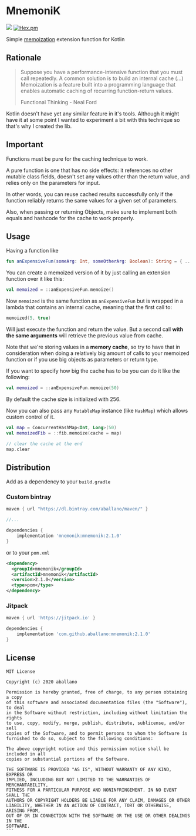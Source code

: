 # MnemoniK 
[![](https://jitpack.io/v/aballano/mnemonik.svg)](https://jitpack.io/#aballano/mnemonik)
  [![Hex.pm](https://img.shields.io/hexpm/l/plug.svg)](http://www.apache.org/licenses/LICENSE-2.0)

Simple [memoization](https://en.wikipedia.org/wiki/Memoization) extension function for Kotlin 


## Rationale
> Suppose you have a performance-intensive function that you must call repeatedly. 
A common solution is to build an internal cache (...) Memoization is a feature built into a programming language that enables automatic caching of recurring function-return values.
>
> Functional Thinking - Neal Ford

Kotlin doesn't have yet any similar feature in it's tools. Although it might have it at some point I wanted to experiment a bit with this technique so that's why I created the lib. 


## Important
Functions must be pure for the caching technique to work.

A pure function is one that has no side effects: it references no other mutable class fields,
doesn't set any values other than the return value, and relies only on the parameters for input.

In other words, you can reuse cached results successfully only if the function reliably returns the
same values for a given set of parameters.

Also, when passing or returning Objects, make sure to implement both equals and hashcode for the cache to work properly.

## Usage
Having a function like

```kotlin
fun anExpensiveFun(someArg: Int, someOtherArg: Boolean): String = { ... }
```

You can create a memoized version of it by just calling an extension function over it like this:

```kotlin
val memoized = ::anExpensiveFun.memoize()
```

Now `memoized` is the same function as `anExpensiveFun` but is wrapped in a lambda that contains an internal cache, meaning that the first call to:
 ```kotlin
memoized(5, true)
```
Will just execute the function and return the value. But a second call **with the same arguments** will retrieve the previous value from cache.

Note that we're storing values in a **memory cache**, so try to have that in consideration when doing a relatively big amount of calls to your memoized function or if you use big objects as parameters or return type.

If you want to specify how big the cache has to be you can do it like the following:

```kotlin
val memoized = ::anExpensiveFun.memoize(50)
```
By default the cache size is initialized with 256.

Now you can also pass any `MutableMap` instance (like `HashMap`) which allows custom control of it.

```kotlin
val map = ConcurrentHashMap<Int, Long>(50)
val memoizedFib = ::fib.memoize(cache = map)

// clear the cache at the end
map.clear
```

## Distribution

Add as a dependency to your `build.gradle`

### Custom bintray
```groovy
maven { url "https://dl.bintray.com/aballano/maven/" }

//...

dependencies {
    implementation 'mnemonik:mnemonik:2.1.0'
}


```
or to your `pom.xml`

```xml
<dependency>
  <groupId>mnemonik</groupId>
  <artifactId>mnemonik</artifactId>
  <version>2.1.0</version>
  <type>pom</type>
</dependency>
```


### Jitpack
```groovy
maven { url 'https://jitpack.io' }

dependencies {
    implementation 'com.github.aballano:mnemonik:2.1.0'
}
```

## License

````
MIT License

Copyright (c) 2020 aballano

Permission is hereby granted, free of charge, to any person obtaining a copy
of this software and associated documentation files (the "Software"), to deal
in the Software without restriction, including without limitation the rights
to use, copy, modify, merge, publish, distribute, sublicense, and/or sell
copies of the Software, and to permit persons to whom the Software is
furnished to do so, subject to the following conditions:

The above copyright notice and this permission notice shall be included in all
copies or substantial portions of the Software.

THE SOFTWARE IS PROVIDED "AS IS", WITHOUT WARRANTY OF ANY KIND, EXPRESS OR
IMPLIED, INCLUDING BUT NOT LIMITED TO THE WARRANTIES OF MERCHANTABILITY,
FITNESS FOR A PARTICULAR PURPOSE AND NONINFRINGEMENT. IN NO EVENT SHALL THE
AUTHORS OR COPYRIGHT HOLDERS BE LIABLE FOR ANY CLAIM, DAMAGES OR OTHER
LIABILITY, WHETHER IN AN ACTION OF CONTRACT, TORT OR OTHERWISE, ARISING FROM,
OUT OF OR IN CONNECTION WITH THE SOFTWARE OR THE USE OR OTHER DEALINGS IN THE
SOFTWARE.
```
